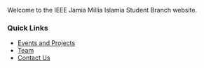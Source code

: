 Welcome to the IEEE Jamia Millia Islamia Student Branch website.

### Quick Links
- [Events and Projects](pages/projects.md)
- [Team](pages/team.md)
- [Contact Us](pages/contact.md)
